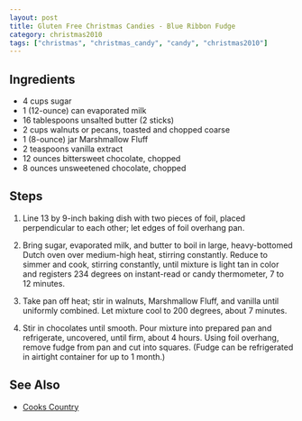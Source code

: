 ```yaml
---
layout: post
title: Gluten Free Christmas Candies - Blue Ribbon Fudge
category: christmas2010
tags: ["christmas", "christmas_candy", "candy", "christmas2010"]
---
```


## Ingredients 

* 4 cups sugar
* 1 (12-ounce) can evaporated milk
* 16 tablespoons unsalted butter (2 sticks)
* 2 cups walnuts or pecans, toasted and chopped coarse
* 1 (8-ounce) jar Marshmallow Fluff
* 2 teaspoons vanilla extract
* 12 ounces bittersweet chocolate, chopped
* 8 ounces unsweetened chocolate, chopped

## Steps

1. Line 13 by 9-inch baking dish with two pieces of foil, placed perpendicular to each other; let edges of foil overhang pan.

2. Bring sugar, evaporated milk, and butter to boil in large, heavy-bottomed Dutch oven over medium-high heat, stirring constantly. Reduce to simmer and cook, stirring constantly, until mixture is light tan in color and registers 234 degrees on instant-read or candy thermometer, 7 to 12 minutes.

3. Take pan off heat; stir in walnuts, Marshmallow Fluff, and vanilla until uniformly combined. Let mixture cool to 200 degrees, about 7 minutes.

4. Stir in chocolates until smooth. Pour mixture into prepared pan and refrigerate, uncovered, until firm, about 4 hours. Using foil overhang, remove fudge from pan and cut into squares. (Fudge can be refrigerated in airtight container for up to 1 month.)

## See Also 

* [Cooks Country](http://www.cookscountry.com/recipes/2293-blue-ribbon-fudge?extcode=MASKZ00L0)